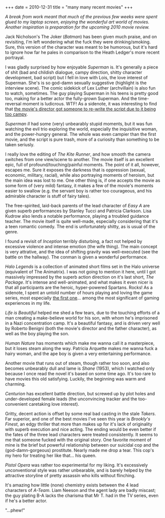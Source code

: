 +++
date = 2010-12-31
title = "many many recent movies"
+++

*A break from work meant that much of the previous few weeks were spent
glued to my laptop screen, enjoying the wonderful art world of movies.
Another inspiration is preparation for the upcoming 2010 movie review.*

Jack Nicholson\'s The Joker (*Batman*) has been given much praise, and
on revisiting, I\'m left wondering what the fuck they were
drinking/smoking. Sure, this version of the character was meant to be
humorous, but it\'s hard to ignore how far he pales in comparison to the
Heath Ledger\'s more recent portrayal.

I was gladly surprised by how enjoyable *Superman* is. It\'s generally a
piece of shit (bad and childish dialogue, campy direction, shitty
character development, bad script) but I fell in love with Lois, the
love interest of Superman. She\'s is so god-damn sexually suggestive
(highlight is the interview scene). The comic sidekick of Lex Luther
(archvillain) is also fun to watch, sometimes. The guy playing Superman
in his teens is pretty good too, making for a better actor the
fully-grown Superman. And the time-reversal moment is ludicrous. WTF! As
a sidenote, it was interesting to find that [the movie\'s director got
someone to re-write the script due to it being too campy].

*Superman II* had some (very) unbearably stupid moments, but it was fun
watching the evil trio exploring the world, especially the inquisitive
woman, and the power-hungry general. The whole was even campier than the
first movie, and the script is pure trash, more of a curiosity than
something to be taken seriusly.

I really love the editing of *The Kite Runner*, and how smooth the
camera switches from one view/scene to another. The movie itself is an
excellent epic, full of profound/touching/painful moments. The point of
it all, however, escapes me. Sure it exposes the darkness that is
oppression (sexual, economic, military, racial), while also portraying
moments of heroism, but the main idea was lost to me. One other thing
is, if one accepts the movie as some form of (very mild) fantasy, it
makes a few of the movie\'s moments easier to swallow (e.g. the servant
boy is rather too courageous, and his admirable character is stuff of
fairy tales).

The free-spirited, laid-back parents of the lead character of *Easy A*
are given superb performances by Stanley Tucci and Patricia Clarkson.
Lisa Kudrow also lends a notable performance, playing a troubled
guidance teacher. The movie itself is quite well-made, especially
considering that it\'s a teen romantic comedy. The end is unfortunately
shitty, as is usual of the genre.

I found a revisit of *Inception* terribly disturbing, a fact not helped
by excessive violence and intense emotion (the wife thing). The main
concept is very attrative, and the idea of shifting gravity was
well-executed (see the battle on the hallway). The conman is given a
wonderful performance.

*Halo Legends* is a collection of animated short films set in the Halo
universe (equivalent of The Animatrix). I was not going to mention it
here, until I got massively impressed by the superb action direction on
it\'s last short, *The Package*. It\'s intense and well-animated, and
what makes it even nicer is that all participants are the heroic,
hyper-powered Spartans. Rocks! As a sidenote, I spent an untold number
of hours playing and loving the game series, most especially [the first
one]\... among the most significant of gaming experiences in my life.

*Life is Beautiful* helped me shed a few tears, due to the touching
efforts of a man creating a make-believe world for his son, with whom
he\'s imprisoned in a Nazi concentration camp. It\'s a beautiful
fantasy, and is driven very well by Roberto Benigni (both the movie\'s
director and the father character), as well as the boy playing the son.

*Human Nature* has moments which make me wanna call it a masterpiece,
but it loses steam along the way. Patricia Arquette makes me wanna fuck
a hairy woman, and the ape boy is given a very entertaining performance.

Another movie that runs out of steam, though rather too soon, and also
becomes unbearably dull and lame is *Shane* (1953), which I watched only
because I once read the novel it\'s based on some time ago. It\'s too
rare to have movies this old satisfying. Luckily, the beginning was warm
and charming.

*Centurion* has excellent battle direction, but screwed up by plot holes
and under-developed female leads (the unconvincing tracker and the
too-convenient caretaking love interest).

Gritty, decent action is offset by some real bad casting in the stale
*Takers*. Far superior, and one of the best movies I\'ve seen this year
is *Brookly\'s Finest*, an edgy thriller that more than makes up for
it\'s lack of originality with superb execution and nice acting. The
ending would be even better if the fates of the three lead characters
were treated consistently. It seems to me that someone fucked with the
original story. One favorite moment of mine is the brief but powerful
relationship between our suicidal cop and the (god-damn-gorgeous)
prostitute. Nearly made me drop a tear. This cop\'s my hero for treating
her like that\... his queen.

*Pistol Opera* was rather too experimental for my liking. It\'s
excessively unconventional style was rather unbearable, and is barely
helped by the attractive storyline of pretty assassin who kills without
flinching.

It\'s amazing how little (none) chemistry exists between the 4 lead
characters of *A-Team*. Liam Neeson and the agent lady are badly
miscast; the guy plating B-A lacks the charisma that Mr T. had in the TV
series, even if he\'s a better actor.

\"\...phew!\"

  [the movie\'s director got someone to re-write the script due to it
  being too campy]: http://en.wikipedia.org/wiki/Superman_(film)
  [the first one]: http://en.wikipedia.org/wiki/Halo:_Combat_Evolved
